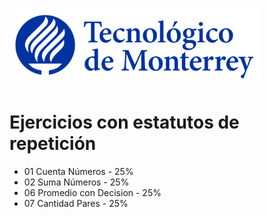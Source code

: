![Tec de Monterrey](images/logotecmty.png)
# Ejercicios con estatutos de repetición

- 01 Cuenta Números - 25%
- 02 Suma Números - 25%
- 06 Promedio con Decision - 25%
- 07 Cantidad Pares - 25%

